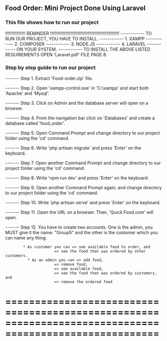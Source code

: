 
## Food Order: Mini Project Done Using Laravel

### This file shows how to run our project 
  !!!!!!!!!!!!!!!! REMINDER !!!!!!!!!!!!!!!!!!!!!!!!!!!!!!!!!!!!!!!!!!!!!!!!!!!!!!!
------------ TO RUN OUR PROJECT, YOU HAVE TO INSTALL.
------------	1. XAMPP
------------ 	2. COMPOSER
------------ 	3. NODE.JS
------------ 	4. LARAVEL
------------ ON YOUR SYSTEM.
------------ TO INSTALL THE ABOVE LISTED REQUIREMENTS OPEN 'Laravel.pdf' FILE PAGE 8.
### Step by step guide to run our project 
------- Step 1. Extract 'Food-order.zip' file.

------- Step 2. Open 'xampp-control.exe' in 'C:\xampp' and start both 'Apache' and 'Mysql'.

------- Step 3. Click on Admin and the database server will open on a browser.

------- Step 4. From the navigation bar click on 'Databases' and create a database called 'food_order'.

------- Step 5. Open Command Prompt and change directory to our project folder using
		    the 'cd' command.

------- Step 6. Write 'php  artisan migrate' and press 'Enter' on the keyboard.

------- Step 7. Open another Command Prompt and change directory to our project folder using
		    the 'cd' command.

------- Step 8. Write 'npm run dev' and press 'Enter' on the keyboard.

------- Step 9. Open another Command Prompt again, and change directory to our project folder using
		    the 'cd' command.

------- Step 10. Write 'php  artisan serve' and press 'Enter' on the keyboard.

------- Step 11. Open the URL on a browser. Then, 'Quick Food.com' will open.

------- Step 12. You have to create two accounts. One is the admin, you MUST give it the name: "Group5" 
	           and the other is the customer which you can name any thing. 

		    * As customer you can => see available food to order, and
						  => see the food that was ordered by other customers. 
	          * As an admin you can => add food, 
						  => remove food,
						  => see available food,
						  => see the food that was ordered by customers, and
						  => remove the ordered food
========================================================================================================
========================================================================================================
